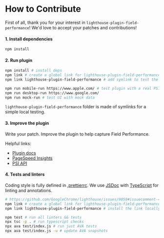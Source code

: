 # How to Contribute

First of all, thank you for your interest in `lighthouse-plugin-field-performance`!
We'd love to accept your patches and contributions!

#### 1. Install dependencies

```bash
npm install
```

#### 2. Run plugin

```bash
npm install # install deps
npm link # create a global link for lighthouse-plugin-field-performance
npm link lighthouse-plugin-field-performance # add symlink to test the plugin locally

npm run mobile-run https://www.apple.com/ # test plugin with a real PSI API response
npm run desktop-run https://www.google.com/
npm run mock-run # test UI with mock data
```

`lighthouse-plugin-field-performance` folder is made of symlinks for a simple local testing.

#### 3. Improve the plugin

Write your patch. Improve the plugin to help capture Field Performance.

Helpful links:

- [Plugin docs](https://github.com/GoogleChrome/lighthouse/blob/master/docs/plugins.md)
- [PageSpeed Insights](https://developers.google.com/speed/pagespeed/insights)
- [PSI API](https://developers.google.com/speed/docs/insights/v5/get-started)

#### 4. Tests and linters

Coding style is fully defined in [.prettierrc](./.prettierrc).
We use [JSDoc](http://usejsdoc.org/) with [TypeScript](https://github.com/Microsoft/TypeScript/wiki/JSDoc-support-in-JavaScript) for linting and annotations.

```bash
# https://github.com/GoogleChrome/lighthouse/issues/9050#issuecomment-495678706
npm link # create a global link for lighthouse-plugin-field-performance
npm link lighthouse-plugin-field-performance # install the link locally

npm test # run all linters && tests
npx tsc -p . # run typescript checks
npx ava test/index.js # run just AVA tests
npx ava test/index.js -u # update AVA snapshots
```

